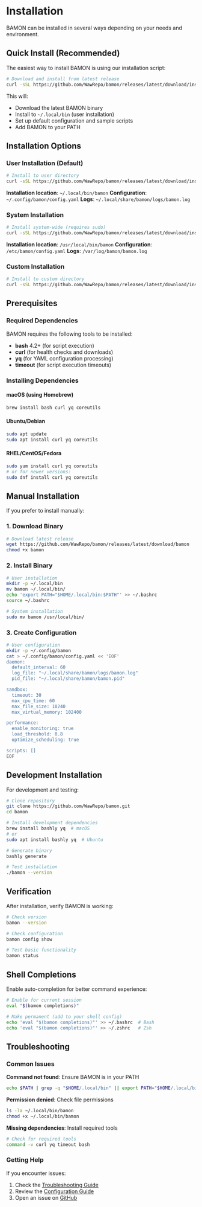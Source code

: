 # Installation

BAMON can be installed in several ways depending on your needs and environment.

## Quick Install (Recommended)

The easiest way to install BAMON is using our installation script:

```bash
# Download and install from latest release
curl -sSL https://github.com/WawRepo/bamon/releases/latest/download/install-repo.sh | bash
```

This will:
- Download the latest BAMON binary
- Install to `~/.local/bin` (user installation)
- Set up default configuration and sample scripts
- Add BAMON to your PATH

## Installation Options

### User Installation (Default)

```bash
# Install to user directory
curl -sSL https://github.com/WawRepo/bamon/releases/latest/download/install-repo.sh | bash
```

**Installation location**: `~/.local/bin/bamon`
**Configuration**: `~/.config/bamon/config.yaml`
**Logs**: `~/.local/share/bamon/logs/bamon.log`

### System Installation

```bash
# Install system-wide (requires sudo)
curl -sSL https://github.com/WawRepo/bamon/releases/latest/download/install-repo.sh | bash -s -- --system
```

**Installation location**: `/usr/local/bin/bamon`
**Configuration**: `/etc/bamon/config.yaml`
**Logs**: `/var/log/bamon/bamon.log`

### Custom Installation

```bash
# Install to custom directory
curl -sSL https://github.com/WawRepo/bamon/releases/latest/download/install-repo.sh | bash -s -- --prefix=/opt/bamon
```

## Prerequisites

### Required Dependencies

BAMON requires the following tools to be installed:

- **bash** 4.2+ (for script execution)
- **curl** (for health checks and downloads)
- **yq** (for YAML configuration processing)
- **timeout** (for script execution timeouts)

### Installing Dependencies

#### macOS (using Homebrew)

```bash
brew install bash curl yq coreutils
```

#### Ubuntu/Debian

```bash
sudo apt update
sudo apt install curl yq coreutils
```

#### RHEL/CentOS/Fedora

```bash
sudo yum install curl yq coreutils
# or for newer versions:
sudo dnf install curl yq coreutils
```

## Manual Installation

If you prefer to install manually:

### 1. Download Binary

```bash
# Download latest release
wget https://github.com/WawRepo/bamon/releases/latest/download/bamon
chmod +x bamon
```

### 2. Install Binary

```bash
# User installation
mkdir -p ~/.local/bin
mv bamon ~/.local/bin/
echo 'export PATH="$HOME/.local/bin:$PATH"' >> ~/.bashrc
source ~/.bashrc

# System installation
sudo mv bamon /usr/local/bin/
```

### 3. Create Configuration

```bash
# User configuration
mkdir -p ~/.config/bamon
cat > ~/.config/bamon/config.yaml << 'EOF'
daemon:
  default_interval: 60
  log_file: "~/.local/share/bamon/logs/bamon.log"
  pid_file: "~/.local/share/bamon/bamon.pid"

sandbox:
  timeout: 30
  max_cpu_time: 60
  max_file_size: 10240
  max_virtual_memory: 102400

performance:
  enable_monitoring: true
  load_threshold: 0.8
  optimize_scheduling: true

scripts: []
EOF
```

## Development Installation

For development and testing:

```bash
# Clone repository
git clone https://github.com/WawRepo/bamon.git
cd bamon

# Install development dependencies
brew install bashly yq  # macOS
# or
sudo apt install bashly yq  # Ubuntu

# Generate binary
bashly generate

# Test installation
./bamon --version
```

## Verification

After installation, verify BAMON is working:

```bash
# Check version
bamon --version

# Check configuration
bamon config show

# Test basic functionality
bamon status
```

## Shell Completions

Enable auto-completion for better command experience:

```bash
# Enable for current session
eval "$(bamon completions)"

# Make permanent (add to your shell config)
echo 'eval "$(bamon completions)"' >> ~/.bashrc  # Bash
echo 'eval "$(bamon completions)"' >> ~/.zshrc   # Zsh
```

## Troubleshooting

### Common Issues

**Command not found**: Ensure BAMON is in your PATH
```bash
echo $PATH | grep -q "$HOME/.local/bin" || export PATH="$HOME/.local/bin:$PATH"
```

**Permission denied**: Check file permissions
```bash
ls -la ~/.local/bin/bamon
chmod +x ~/.local/bin/bamon
```

**Missing dependencies**: Install required tools
```bash
# Check for required tools
command -v curl yq timeout bash
```

### Getting Help

If you encounter issues:

1. Check the [Troubleshooting Guide](https://wawrepo.github.io/bamon/troubleshooting/)
2. Review the [Configuration Guide](https://wawrepo.github.io/bamon/configuration/)
3. Open an issue on [GitHub](https://github.com/WawRepo/bamon/issues)
